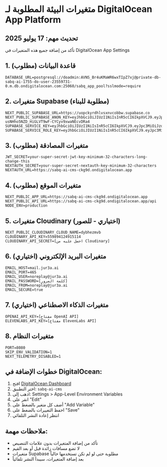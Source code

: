 # متغيرات البيئة المطلوبة لـ DigitalOcean App Platform

## تحديث مهم: 17 يوليو 2025
تأكد من إضافة جميع هذه المتغيرات في DigitalOcean App Settings

## 1. قاعدة البيانات (مطلوب)
```
DATABASE_URL=postgresql://doadmin:AVNS_Br4uKMaWR6wxTIpZ7xj@private-db-sabq-ai-1755-do-user-23559731-0.m.db.ondigitalocean.com:25060/sabq_app_pool?sslmode=require
```

## 2. متغيرات Supabase (مطلوبة للبناء)
```
NEXT_PUBLIC_SUPABASE_URL=https://uopckyrdhlvsxnvcobbw.supabase.co
NEXT_PUBLIC_SUPABASE_ANON_KEY=eyJhbGciOiJIUzI1NiIsInR5cCI6IkpXVCJ9.eyJpc3MiOiJzdXBhYmFzZSIsInJlZiI6InVvcGNreXJkaGx2c3hudmNvYmJ3Iiwicm9sZSI6ImFub24iLCJpYXQiOjE3NTE4MDYxNDksImV4cCI6MjA2NzM4MjE0OX0.CcFv-usNHho5NZD_HiGLVT9wF-CYCyv9xwaNEcvDRa4
SUPABASE_SERVICE_KEY=eyJhbGciOiJIUzI1NiIsInR5cCI6IkpXVCJ9.eyJpc3MiOiJzdXBhYmFzZSIsInJlZiI6InVvcGNreXJkaGx2c3hudmNvYmJ3Iiwicm9sZSI6InNlcnZpY2Vfcm9sZSIsImlhdCI6MTc1MTgwNjE0OSwiZXhwIjoyMDY3MzgyMTQ5fQ.iilpTh2E6XwkGyKnFzG7a_xRjyt9ORaT3saJKSHhgYw
SUPABASE_SERVICE_ROLE_KEY=eyJhbGciOiJIUzI1NiIsInR5cCI6IkpXVCJ9.eyJpc3MiOiJzdXBhYmFzZSIsInJlZiI6InVvcGNreXJkaGx2c3hudmNvYmJ3Iiwicm9sZSI6InNlcnZpY2Vfcm9sZSIsImlhdCI6MTc1MTgwNjE0OSwiZXhwIjoyMDY3MzgyMTQ5fQ.iilpTh2E6XwkGyKnFzG7a_xRjyt9ORaT3saJKSHhgYw
```

## 3. متغيرات المصادقة (مطلوب)
```
JWT_SECRET=your-super-secret-jwt-key-minimum-32-characters-long-change-this
NEXTAUTH_SECRET=your-super-secret-nextauth-key-minimum-32-characters
NEXTAUTH_URL=https://sabq-ai-cms-ckg9d.ondigitalocean.app
```

## 4. متغيرات الموقع (مطلوب)
```
NEXT_PUBLIC_APP_URL=https://sabq-ai-cms-ckg9d.ondigitalocean.app
NEXT_PUBLIC_API_URL=https://sabq-ai-cms-ckg9d.ondigitalocean.app/api
NODE_ENV=production
```

## 5. متغيرات Cloudinary (اختياري - للصور)
```
NEXT_PUBLIC_CLOUDINARY_CLOUD_NAME=dybhezmvb
CLOUDINARY_API_KEY=559894124915114
CLOUDINARY_API_SECRET=[احصل عليه من Cloudinary]
```

## 6. متغيرات البريد الإلكتروني (اختياري)
```
EMAIL_HOST=mail.jur3a.ai
EMAIL_PORT=465
EMAIL_USER=noreplay@jur3a.ai
EMAIL_PASSWORD=[كلمة المرور]
EMAIL_FROM=noreplay@jur3a.ai
EMAIL_SECURE=true
```

## 7. متغيرات الذكاء الاصطناعي (اختياري)
```
OPENAI_API_KEY=[مفتاح OpenAI API]
ELEVENLABS_API_KEY=[مفتاح ElevenLabs API]
```

## 8. متغيرات النظام
```
PORT=8080
SKIP_ENV_VALIDATION=1
NEXT_TELEMETRY_DISABLED=1
```

## خطوات الإضافة في DigitalOcean:

1. افتح [DigitalOcean Dashboard](https://cloud.digitalocean.com)
2. اختر التطبيق: `sabq-ai-cms`
3. اذهب إلى: Settings > App-Level Environment Variables
4. انقر على "Edit" 
5. أضف كل متغير بالضغط على "Add Variable"
6. احفظ التغييرات بالضغط على "Save"
7. انتظر إعادة النشر التلقائي

## ملاحظات مهمة:
- تأكد من إضافة المتغيرات بدون علامات التنصيص
- لا تضع مسافات زائدة قبل أو بعد القيم
- متغيرات Supabase مطلوبة حتى لو لم تكن تستخدمها حالياً
- بعد إضافة المتغيرات، سيبدأ النشر تلقائياً 
